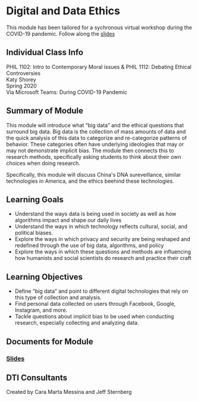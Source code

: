 # Digital and Data Ethics
This module has been tailored for a sychronous virtual workshop during the COVID-19 pandemic. Follow along the [slides](https://github.com/NULabNortheastern/digitalassignmentshowcase/blob/master/data_ethics/philosophy-spring2020-shorey/slides.pdf)

## Individual Class Info
PHIL 1102: Intro to Contemporary Moral issues & PHIL 1112: Debating Ethical Controversies
<br>
Katy Shorey
<br>
Spring 2020
<br>
Via Microsoft Teams: During COVID-19 Pandemic
<br>

## Summary of Module
This module will introduce what “big data” and the ethical questions that surround big data. Big data is the collection of mass amounts of data and the quick analysis of this data to categorize and re-categorize patterns of behavior. These categories often have underlying ideologies that may or may not demonstrate implicit bias. The module then connects this to research methods, specifically asking students to think about their own choices when doing research. 

Specifically, this module will discuss China's DNA sureveillance, similar technologies in America, and the ethics beehind these technologies.

## Learning Goals
- Understand the ways data is being used in society as well as how algorithms impact and shape our daily lives 
- Understand the ways in which technology reflects cultural, social, and political biases. 
- Explore the ways in which privacy and security are being reshaped and redefined through the use of big data, algorithms, and policy
- Explore the ways in which these questions and methods are influencing how humanists and social scientists do research and practice their craft


## Learning Objectives
- Define “big data” and point to different digital technologies that rely on this type of collection and analysis.
- Find personal data collected on users through Facebook, Google, Instagram, and more. 
- Tackle questions about implicit bias to be used when conducting research, especially collecting and analyzing data. 

## Documents for Module

### [Slides](https://github.com/NULabNortheastern/digitalassignmentshowcase/blob/master/data_ethics/philosophy-spring2020-shorey/slides.pdf) 

## DTI Consultants
Created by Cara Marta Messina and Jeff Sternberg
